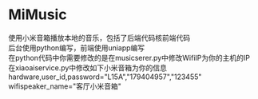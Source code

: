 # MiMusic
使用小米音箱播放本地的音乐，包括了后端代码核前端代码  
后台使用python编写，前端使用uniapp编写  
在python代码中你需要修改的是在musicserer.py中修改WifiIP为你的主机的IP  
在xiaoaiservice.py中修改如下小米音箱为你的信息  
hardware,user_id,password="L15A","179404957","123455"  
wifispeaker_name="客厅小米音箱"
